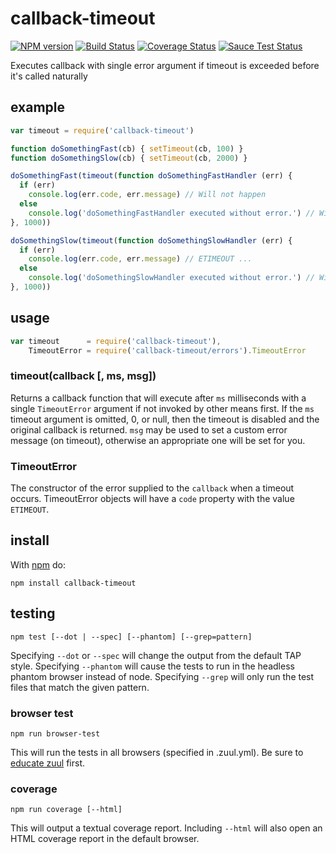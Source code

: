 callback-timeout
================

[![NPM version](https://badge.fury.io/js/callback-timeout.png)](http://badge.fury.io/js/callback-timeout)
[![Build Status](https://travis-ci.org/jasonpincin/callback-timeout.svg?branch=master)](https://travis-ci.org/jasonpincin/callback-timeout)
[![Coverage Status](https://coveralls.io/repos/jasonpincin/callback-timeout/badge.png?branch=master)](https://coveralls.io/r/jasonpincin/callback-timeout?branch=master)
[![Sauce Test Status](https://saucelabs.com/browser-matrix/jp-callback-timeout.svg)](https://saucelabs.com/u/jp-callback-timeout)

Executes callback with single error argument if timeout is exceeded before it's called naturally

## example

``` js
var timeout = require('callback-timeout')

function doSomethingFast(cb) { setTimeout(cb, 100) }
function doSomethingSlow(cb) { setTimeout(cb, 2000) }

doSomethingFast(timeout(function doSomethingFastHandler (err) {
  if (err)
    console.log(err.code, err.message) // Will not happen
  else
    console.log('doSomethingFastHandler executed without error.') // Will happen
}, 1000))

doSomethingSlow(timeout(function doSomethingSlowHandler (err) {
  if (err)
    console.log(err.code, err.message) // ETIMEOUT ... 
  else
    console.log('doSomethingSlowHandler executed without error.') // Will not happen
}, 1000))
```


## usage

``` js
var timeout      = require('callback-timeout'),
    TimeoutError = require('callback-timeout/errors').TimeoutError
```

### timeout(callback [, ms, msg])

Returns a callback function that will execute after `ms` milliseconds with a single `TimeoutError` argument if not invoked by other means first. If the `ms` timeout argument is omitted, 0, or null, then the timeout is disabled and the original callback is returned. `msg` may be used to set a custom error message (on timeout), otherwise an appropriate one will be set for you.

### TimeoutError

The constructor of the error supplied to the `callback` when a timeout occurs.
TimeoutError objects will have a `code` property with the value `ETIMEOUT`.

## install

With [npm](https://npmjs.org) do:

```
npm install callback-timeout
```

## testing

`npm test [--dot | --spec] [--phantom] [--grep=pattern]`

Specifying `--dot` or `--spec` will change the output from the default TAP style. 
Specifying `--phantom` will cause the tests to run in the headless phantom browser instead of node.
Specifying `--grep` will only run the test files that match the given pattern.

### browser test

`npm run browser-test`

This will run the tests in all browsers (specified in .zuul.yml). Be sure to [educate zuul](https://github.com/defunctzombie/zuul/wiki/cloud-testing#2-educate-zuul) first.

### coverage

`npm run coverage [--html]`

This will output a textual coverage report. Including `--html` will also open 
an HTML coverage report in the default browser.

